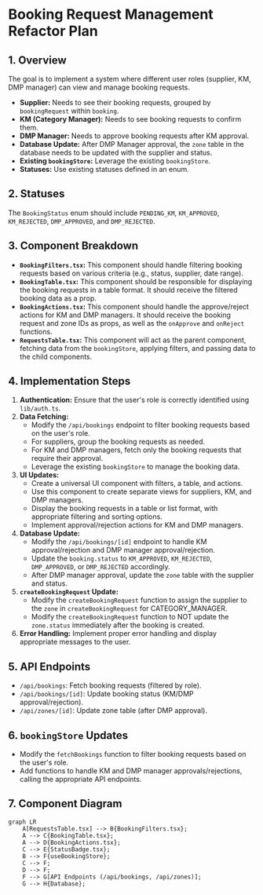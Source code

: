 # Booking Request Management Refactor Plan

## 1. Overview

The goal is to implement a system where different user roles (supplier, KM, DMP manager) can view and manage booking requests.

*   **Supplier:** Needs to see their booking requests, grouped by `bookingRequest` within `booking`.
*   **KM (Category Manager):** Needs to see booking requests to confirm them.
*   **DMP Manager:** Needs to approve booking requests after KM approval.
*   **Database Update:** After DMP Manager approval, the `zone` table in the database needs to be updated with the supplier and status.
*   **Existing `bookingStore`:** Leverage the existing `bookingStore`.
*   **Statuses:** Use existing statuses defined in an enum.

## 2. Statuses

The `BookingStatus` enum should include `PENDING_KM`, `KM_APPROVED`, `KM_REJECTED`, `DMP_APPROVED`, and `DMP_REJECTED`.

## 3. Component Breakdown

*   **`BookingFilters.tsx`:** This component should handle filtering booking requests based on various criteria (e.g., status, supplier, date range).
*   **`BookingTable.tsx`:** This component should be responsible for displaying the booking requests in a table format. It should receive the filtered booking data as a prop.
*   **`BookingActions.tsx`:** This component should handle the approve/reject actions for KM and DMP managers. It should receive the booking request and zone IDs as props, as well as the `onApprove` and `onReject` functions.
*   **`RequestsTable.tsx`:** This component will act as the parent component, fetching data from the `bookingStore`, applying filters, and passing data to the child components.

## 4. Implementation Steps

1.  **Authentication:** Ensure that the user's role is correctly identified using `lib/auth.ts`.
2.  **Data Fetching:**
    *   Modify the `/api/bookings` endpoint to filter booking requests based on the user's role.
    *   For suppliers, group the booking requests as needed.
    *   For KM and DMP managers, fetch only the booking requests that require their approval.
    *   Leverage the existing `bookingStore` to manage the booking data.
3.  **UI Updates:**
    *   Create a universal UI component with filters, a table, and actions.
    *   Use this component to create separate views for suppliers, KM, and DMP managers.
    *   Display the booking requests in a table or list format, with appropriate filtering and sorting options.
    *   Implement approval/rejection actions for KM and DMP managers.
4.  **Database Update:**
    *   Modify the `/api/bookings/[id]` endpoint to handle KM approval/rejection and DMP manager approval/rejection.
    *   Update the `booking.status` to `KM_APPROVED`, `KM_REJECTED`, `DMP_APPROVED`, or `DMP_REJECTED` accordingly.
    *   After DMP manager approval, update the `zone` table with the supplier and status.
5.  **`createBookingRequest` Update:**
    *   Modify the `createBookingRequest` function to assign the supplier to the `zone` in `createBookingRequest` for CATEGORY\_MANAGER.
    *   Modify the `createBookingRequest` function to NOT update the `zone.status` immediately after the booking is created.
6.  **Error Handling:** Implement proper error handling and display appropriate messages to the user.

## 5. API Endpoints

*   `/api/bookings`: Fetch booking requests (filtered by role).
*   `/api/bookings/[id]`: Update booking status (KM/DMP approval/rejection).
*   `/api/zones/[id]`: Update zone table (after DMP approval).

## 6. `bookingStore` Updates

*   Modify the `fetchBookings` function to filter booking requests based on the user's role.
*   Add functions to handle KM and DMP manager approvals/rejections, calling the appropriate API endpoints.

## 7. Component Diagram

```mermaid
graph LR
    A[RequestsTable.tsx] --> B{BookingFilters.tsx};
    A --> C{BookingTable.tsx};
    A --> D{BookingActions.tsx};
    C --> E{StatusBadge.tsx};
    B --> F{useBookingStore};
    C --> F;
    D --> F;
    F --> G[API Endpoints (/api/bookings, /api/zones)];
    G --> H{Database};
